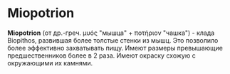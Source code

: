 # Miopotrion

**Miopotrion** (от др.-греч. μυός "мышца" + ποτήριον "чашка") - клада Biopithos, развившая более толстые стенки из мышц. Это позволило более эффективно захватывать пищу. Имеют размеры превышающие предшественников более в 2 раза. Имеют окраску схожую с окружающими их камнями.